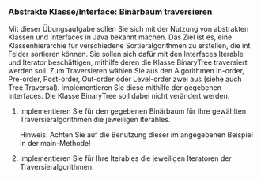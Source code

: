 ### Abstrakte Klasse/Interface: Binärbaum traversieren
Mit dieser Übungsaufgabe sollen Sie sich mit der Nutzung von abstrakten Klassen und Interfaces in Java bekannt machen. Das Ziel ist es, eine Klassenhierarchie für verschiedene Sortieralgorithmen zu erstellen, die int Felder sortieren können.
Sie sollen sich dafür mit den Interfaces Iterable und Iterator beschäftigen, mithilfe deren die Klasse BinaryTree traversiert werden soll. Zum Traversieren wählen Sie aus den Algorithmen In-order, Pre-order, Post-order, Out-order oder Level-order zwei aus (siehe auch Tree Traversal). Implementieren Sie diese mithilfe der gegebenen Interfaces. Die Klasse BinaryTree soll dabei nicht verändert werden.

1. Implementieren Sie für den gegebenen Binärbaum für Ihre gewählten Traversieralgorithmen die jeweiligen Iterables.

    Hinweis: Achten Sie auf die Benutzung dieser im angegebenen Beispiel in der main-Methode!

2. Implementieren Sie für Ihre Iterables die jeweiligen Iteratoren der Traversieralgorithmen.